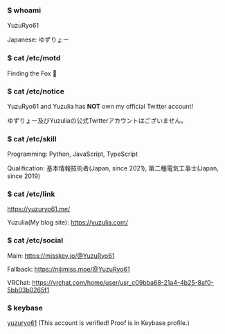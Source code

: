### $ whoami

YuzuRyo61

Japanese: ゆずりょー

### $ cat /etc/motd

Finding the Fox 🦊

### $ cat /etc/notice

YuzuRyo61 and Yuzulia has **NOT** own my official Twitter account!

ゆずりょー及びYuzuliaの公式Twitterアカウントはございません。

### $ cat /etc/skill

Programming: Python, JavaScript, TypeScript

Qualification: 基本情報技術者(Japan, since 2021), 第二種電気工事士(Japan, since 2019)

### $ cat /etc/link

https://yuzuryo61.me/

Yuzulia(My blog site): https://yuzulia.com/

### $ cat /etc/social

Main: https://misskey.io/@YuzuRyo61

Fallback: https://nijimiss.moe/@YuzuRyo61

VRChat: https://vrchat.com/home/user/usr_c09bba68-21a4-4b25-8af0-5bb03b0265f1

### $ keybase

[yuzuryo61](https://keybase.io/yuzuryo61) (This account is verified! Proof is in Keybase profile.)
